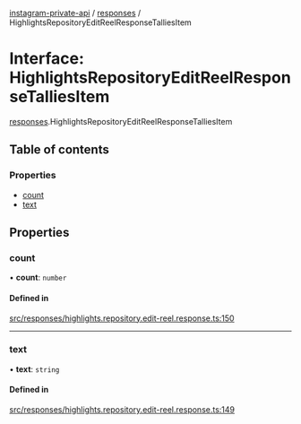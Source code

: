 [instagram-private-api](../../README.md) / [responses](../../modules/responses.md) / HighlightsRepositoryEditReelResponseTalliesItem

# Interface: HighlightsRepositoryEditReelResponseTalliesItem

[responses](../../modules/responses.md).HighlightsRepositoryEditReelResponseTalliesItem

## Table of contents

### Properties

- [count](HighlightsRepositoryEditReelResponseTalliesItem.md#count)
- [text](HighlightsRepositoryEditReelResponseTalliesItem.md#text)

## Properties

### count

• **count**: `number`

#### Defined in

[src/responses/highlights.repository.edit-reel.response.ts:150](https://github.com/Nerixyz/instagram-private-api/blob/4971f34/src/responses/highlights.repository.edit-reel.response.ts#L150)

___

### text

• **text**: `string`

#### Defined in

[src/responses/highlights.repository.edit-reel.response.ts:149](https://github.com/Nerixyz/instagram-private-api/blob/4971f34/src/responses/highlights.repository.edit-reel.response.ts#L149)

